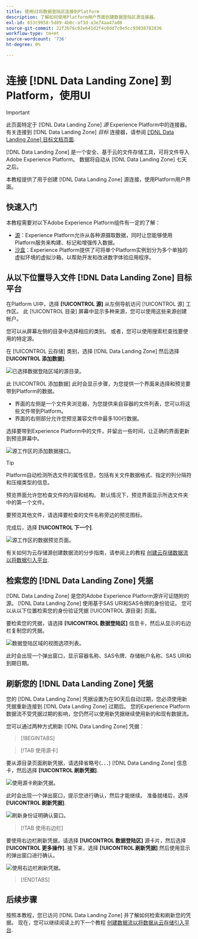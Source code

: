 ```yaml
---
title: 使用UI将数据登陆区连接到Platform
description: 了解如何使用Platform用户界面创建数据登陆区源连接器。
exl-id: 653c9958-5d89-4b0c-af3d-a3e74aa47a08
source-git-commit: 22f3b76c02e641d2f4c0dd7c0e5cc93038782836
workflow-type: tm+mt
source-wordcount: '736'
ht-degree: 0%

---
```


# 连接 [!DNL Data Landing Zone] 到Platform，使用UI

>[!IMPORTANT]
>
>此页面特定于 [!DNL Data Landing Zone] *源* Experience Platform中的连接器。 有关连接到 [!DNL Data Landing Zone] *目标* 连接器，请参阅 [[!DNL Data Landing Zone] 目标文档页面](/help/destinations/catalog/cloud-storage/data-landing-zone.md).

[!DNL Data Landing Zone] 是一个安全、基于云的文件存储工具，可将文件导入Adobe Experience Platform。 数据将自动从 [!DNL Data Landing Zone] 七天之后。

本教程提供了用于创建 [!DNL Data Landing Zone] 源连接，使用Platform用户界面。

## 快速入门

本教程需要对以下Adobe Experience Platform组件有一定的了解：

* [源](../../../../home.md)：Experience Platform允许从各种源摄取数据，同时让您能够使用Platform服务来构建、标记和增强传入数据。
* [沙盒](../../../../../sandboxes/home.md)：Experience Platform提供了可将单个Platform实例划分为多个单独的虚拟环境的虚拟沙箱，以帮助开发和改进数字体验应用程序。

## 从以下位置导入文件 [!DNL Data Landing Zone] 目标平台

在Platform UI中，选择 **[!UICONTROL 源]** 从左侧导航访问 [!UICONTROL 源] 工作区。 此 [!UICONTROL 目录] 屏幕中显示多种来源，您可以使用这些来源创建帐户。

您可以从屏幕左侧的目录中选择相应的类别。 或者，您可以使用搜索栏查找要使用的特定源。

在 [!UICONTROL 云存储] 类别，选择 [!DNL Data Landing Zone] 然后选择 **[!UICONTROL 添加数据]**.

![已选择数据登陆区域的源目录。](../../../../images/tutorials/create/dlz/catalog.png)

此 [!UICONTROL 添加数据] 此时会显示步骤，为您提供一个界面来选择和预览要带到Platform的数据。

* 界面的左侧是一个文件夹浏览器，为您提供来自容器的文件列表，您可以将这些文件带到Platform。
* 界面的右侧部分允许您预览兼容文件中最多100行数据。

选择要带到Experience Platform中的文件，并留出一些时间，让正确的界面更新到预览屏幕中。

![源工作区的添加数据接口。](../../../../images/tutorials/create/dlz/add-data.png)

>[!TIP]
>
>Platform自动检测所选文件的属性信息，包括有关文件数据格式、指定的列分隔符和压缩类型的信息。

预览界面允许您检查文件的内容和结构。 默认情况下，预览界面显示所选文件夹中的第一个文件。

要预览其他文件，请选择要检查的文件名称旁边的预览图标。

完成后，选择 **[!UICONTROL 下一个]**.

![源工作区的数据预览页面。](../../../../images/tutorials/create/dlz/file-detection.png)

有关如何为云存储源创建数据流的分步指南，请参阅上的教程 [创建云存储数据流以将数据引入平台](../../dataflow/batch/cloud-storage.md).

## 检索您的 [!DNL Data Landing Zone] 凭据

[!DNL Data Landing Zone] 是您的Adobe Experience Platform源许可证随附的源。 [!DNL Data Landing Zone] 使用基于SAS URI和SAS令牌的身份验证。 您可以从以下位置检索您的身份验证凭据 [!UICONTROL 源目录] 页面。

要检索您的凭据，请选择 **[!UICONTROL 数据登陆区]** 信息卡，然后从显示的右边栏复制您的凭据。

![数据登陆区域的视图选项列表。](../../../../images/tutorials/create/dlz/view-credentials.png)

此时会出现一个弹出窗口，显示容器名称、SAS令牌、存储帐户名称、SAS URI和到期日期。

## 刷新您的 [!DNL Data Landing Zone] 凭据

您的 [!DNL Data Landing Zone] 凭据设置为在90天后自动过期，您必须使用新凭据重新连接到 [!DNL Data Landing Zone] 过期后。 您的Experience Platform数据流不受凭据过期的影响，您仍然可以使用新凭据继续使用新的和现有数据流。

您可以通过两种方式刷新 [!DNL Data Landing Zone] 凭据：

>[!BEGINTABS]

>[!TAB 使用源卡]

要从源目录页面刷新凭据，请选择省略号(**`...`**) [!DNL Data Landing Zone] 信息卡，然后选择 **[!UICONTROL 刷新凭据]**.

![使用源卡刷新凭据。](../../../../images/tutorials/create/dlz/refresh-with-card.png)

此时会出现一个弹出窗口，提示您进行确认，然后才能继续。 准备就绪后，选择 **[!UICONTROL 刷新凭据]**.

![刷新身份证明确认窗口。](../../../../images/tutorials/create/dlz/confirm.png)

>[!TAB 使用右边栏]

要使用右边栏刷新凭据，请选择 **[!UICONTROL 数据登陆区]** 源卡片，然后选择 **[!UICONTROL 更多操作]**. 接下来，选择 **[!UICONTROL 刷新凭据]** 然后使用显示的弹出窗口进行确认。

![使用右边栏刷新凭据。](../../../../images/tutorials/create/dlz/refresh-with-right-rail.png)

>[!ENDTABS]

## 后续步骤

按照本教程，您已访问 [!DNL Data Landing Zone] 并了解如何检索和刷新您的凭据。 现在，您可以继续阅读上的下一个教程 [创建数据流以将数据从云存储引入平台](../../dataflow/batch/cloud-storage.md).
